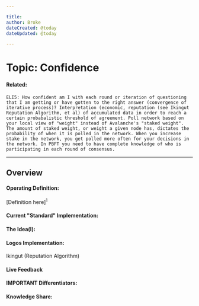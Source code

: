```yaml
---

title:
author: Broke
dateCreated: @today
dateUpdated: @today

---
```


# Topic: Confidence
#### Related:
`ELI5: How confident am I with each round or iteration of questioning that I am getting or have gotten to the right answer (convergence of iterative process)? Interpretation (economic, reputation (see Ikingut Reputation Algorithm, et al) of accumulated data in order to reach a certain probabalistic threshold of agreement. Poll network based on your local view of "weight" instead of Avalanche's "staked weight". The amount of staked weight, or weight a given node has, dictates the probability of when it is polled in the network. When you increase stake in the network, you get polled more often for your decisions in the network. In PBFT you need to have complete knowledge of who is participating in each round of consensus.`

---

## Overview

#### Operating Definition:
[Definition here]<sup>1</sup>

#### Current "Standard" Implementation:


#### The Idea(l):


#### Logos Implementation:
Ikingut (Reputation Algorithm)

#### Live Feedback


#### IMPORTANT Differentiators:


#### Knowledge Share: